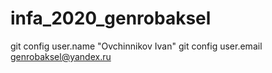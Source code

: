 # infa_2020_genrobaksel
git config user.name "Ovchinnikov Ivan"
git config user.email genrobaksel@yandex.ru

